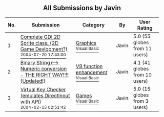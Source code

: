 ﻿<div align="center">

## All Submissions by Javin

</div>

No.  | Submission | Category | By   | User Rating
---- | ---------- | -------- | ---- | -----------
1 | [Complete GDI 2D Sprite class\. \(2D Game Devlopment?\)<br /><sup>2004-07-20 17:43:00</sup>](https://github.com/Planet-Source-Code/javin-complete-gdi-2d-sprite-class-2d-game-devlopment__1-51655) | [Graphics<br /><sup>Visual Basic</sup>](../ByCategory/graphics__1-46.md) | Javin | 5.0 (55 globes from 11 users)
2 | [Binary String\<\-\-\> Numeric conversion \- THE RIGHT WAY\!\!\!\! \{Updated\!\}<br />](https://github.com/Planet-Source-Code/javin-binary-string-numeric-conversion-the-right-way-updated__1-33977) | [VB function enhancement<br /><sup>Visual Basic</sup>](../ByCategory/vb-function-enhancement__1-25.md) | Javin | 4.1 (41 globes from 10 users)
3 | [Virtual Key Checker \(emulates DirectInput with API\)<br /><sup>2004-02-13 02:51:42</sup>](https://github.com/Planet-Source-Code/javin-virtual-key-checker-emulates-directinput-with-api__1-51709) | [Games<br /><sup>Visual Basic</sup>](../ByCategory/games__1-38.md) | Javin | 5.0 (15 globes from 3 users)
